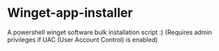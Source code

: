 # Winget-app-installer
A powershell winget software bulk installation script :) (Requires admin privileges if UAC (User Account Control) is enabled)
